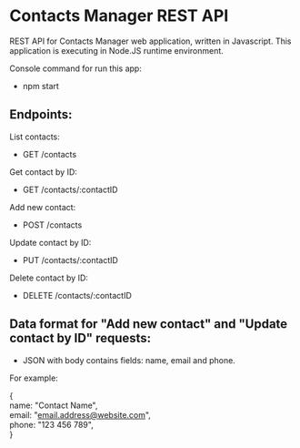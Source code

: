 # Contacts Manager REST API  

REST API for Contacts Manager web application, written in Javascript. 
This application is executing in Node.JS runtime environment.

Console command for run this app:  
  - npm start
  
## Endpoints:  
  
List contacts:  
  - GET /contacts  
  
Get contact by ID:
  - GET /contacts/:contactID  
  
Add new contact:  
  - POST /contacts  
      
Update contact by ID:
  - PUT /contacts/:contactID  
    
Delete contact by ID:
  - DELETE /contacts/:contactID  
    
## Data format for "Add new contact" and "Update contact by ID" requests:  
  - JSON with body contains fields: name, email and phone.  

For example:  
  
{  
  name: "Contact Name",  
  email: "email.address@website.com",  
  phone: "123 456 789",  
}  


